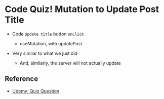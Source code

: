 # Code Quiz! Mutation to Update Post Title

- Code `Update title` button `onClick`

  - useMutation, with updatePost

- Very similar to what we just did

  - And, similarly, the server will not actually update

## Reference

- [Udemy: Quiz Question](https://www.udemy.com/course/react-query-react/learn/lecture/31621656#questions/19023530)

